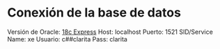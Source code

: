 # Conexión de la base de datos

Versión de Oracle: [18c Express](https://www.oracle.com/database/technologies/xe-downloads.html)
Host: localhost
Puerto: 1521
SID/Service Name: xe
Usuario: c##clarita
Pass: clarita
